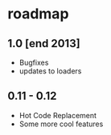 # roadmap

## 1.0 [end 2013]

* Bugfixes
* updates to loaders

## 0.11 - 0.12

* Hot Code Replacement
* Some more cool features